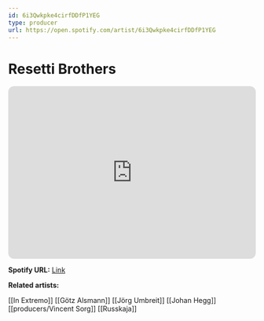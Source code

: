 ```yaml
---
id: 6i3Qwkpke4cirfDDfP1YEG
type: producer
url: https://open.spotify.com/artist/6i3Qwkpke4cirfDDfP1YEG
---
```

# Resetti Brothers

<iframe style="border-radius:12px" src="https://open.spotify.com/embed/artist/6i3Qwkpke4cirfDDfP1YEG" width="100%" height="352" frameBorder="0" allowfullscreen="" allow="autoplay; clipboard-write; encrypted-media; fullscreen; picture-in-picture" loading="lazy"></iframe>

**Spotify URL:** [Link](https://open.spotify.com/artist/6i3Qwkpke4cirfDDfP1YEG)

**Related artists:**

[[In Extremo]]
[[Götz Alsmann]]
[[Jörg Umbreit]]
[[Johan Hegg]]
[[producers/Vincent Sorg]]
[[Russkaja]]
